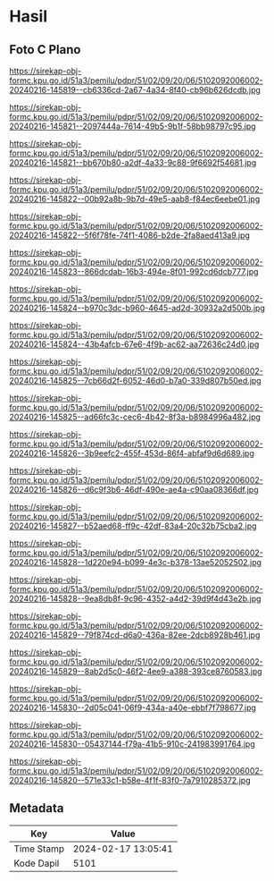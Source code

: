 # Hasil

## Foto C Plano

https://sirekap-obj-formc.kpu.go.id/51a3/pemilu/pdpr/51/02/09/20/06/5102092006002-20240216-145819--cb6336cd-2a67-4a34-8f40-cb96b626dcdb.jpg

https://sirekap-obj-formc.kpu.go.id/51a3/pemilu/pdpr/51/02/09/20/06/5102092006002-20240216-145821--2097444a-7614-49b5-9b1f-58bb98797c95.jpg

https://sirekap-obj-formc.kpu.go.id/51a3/pemilu/pdpr/51/02/09/20/06/5102092006002-20240216-145821--bb670b80-a2df-4a33-9c88-9f6692f54681.jpg

https://sirekap-obj-formc.kpu.go.id/51a3/pemilu/pdpr/51/02/09/20/06/5102092006002-20240216-145822--00b92a8b-9b7d-49e5-aab8-f84ec6eebe01.jpg

https://sirekap-obj-formc.kpu.go.id/51a3/pemilu/pdpr/51/02/09/20/06/5102092006002-20240216-145822--5f6f78fe-74f1-4086-b2de-2fa8aed413a9.jpg

https://sirekap-obj-formc.kpu.go.id/51a3/pemilu/pdpr/51/02/09/20/06/5102092006002-20240216-145823--866dcdab-16b3-494e-8f01-992cd6dcb777.jpg

https://sirekap-obj-formc.kpu.go.id/51a3/pemilu/pdpr/51/02/09/20/06/5102092006002-20240216-145824--b970c3dc-b960-4645-ad2d-30932a2d500b.jpg

https://sirekap-obj-formc.kpu.go.id/51a3/pemilu/pdpr/51/02/09/20/06/5102092006002-20240216-145824--43b4afcb-67e6-4f9b-ac62-aa72636c24d0.jpg

https://sirekap-obj-formc.kpu.go.id/51a3/pemilu/pdpr/51/02/09/20/06/5102092006002-20240216-145825--7cb66d2f-6052-46d0-b7a0-339d807b50ed.jpg

https://sirekap-obj-formc.kpu.go.id/51a3/pemilu/pdpr/51/02/09/20/06/5102092006002-20240216-145825--ad66fc3c-cec6-4b42-8f3a-b8984996a482.jpg

https://sirekap-obj-formc.kpu.go.id/51a3/pemilu/pdpr/51/02/09/20/06/5102092006002-20240216-145826--3b9eefc2-455f-453d-86f4-abfaf9d6d689.jpg

https://sirekap-obj-formc.kpu.go.id/51a3/pemilu/pdpr/51/02/09/20/06/5102092006002-20240216-145826--d6c9f3b6-46df-490e-ae4a-c90aa08366df.jpg

https://sirekap-obj-formc.kpu.go.id/51a3/pemilu/pdpr/51/02/09/20/06/5102092006002-20240216-145827--b52aed68-ff9c-42df-83a4-20c32b75cba2.jpg

https://sirekap-obj-formc.kpu.go.id/51a3/pemilu/pdpr/51/02/09/20/06/5102092006002-20240216-145828--1d220e94-b099-4e3c-b378-13ae52052502.jpg

https://sirekap-obj-formc.kpu.go.id/51a3/pemilu/pdpr/51/02/09/20/06/5102092006002-20240216-145828--9ea8db8f-9c96-4352-a4d2-39d9f4d43e2b.jpg

https://sirekap-obj-formc.kpu.go.id/51a3/pemilu/pdpr/51/02/09/20/06/5102092006002-20240216-145829--79f874cd-d6a0-436a-82ee-2dcb8928b461.jpg

https://sirekap-obj-formc.kpu.go.id/51a3/pemilu/pdpr/51/02/09/20/06/5102092006002-20240216-145829--8ab2d5c0-46f2-4ee9-a388-393ce8760583.jpg

https://sirekap-obj-formc.kpu.go.id/51a3/pemilu/pdpr/51/02/09/20/06/5102092006002-20240216-145830--2d05c041-06f9-434a-a40e-ebbf7f798677.jpg

https://sirekap-obj-formc.kpu.go.id/51a3/pemilu/pdpr/51/02/09/20/06/5102092006002-20240216-145830--05437144-f79a-41b5-910c-241983991764.jpg

https://sirekap-obj-formc.kpu.go.id/51a3/pemilu/pdpr/51/02/09/20/06/5102092006002-20240216-145820--571e33c1-b58e-4f1f-83f0-7a7910285372.jpg


## Metadata

| Key        | Value               |
| ---------- | ------------------- |
| Time Stamp | 2024-02-17 13:05:41 |
| Kode Dapil | 5101                |



